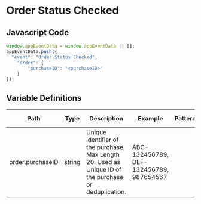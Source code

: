 # Order Status Checked

### 

## Javascript Code
```js
window.appEventData = window.appEventData || [];
appEventData.push({
  "event": "Order Status Checked",
    "order": {
        "purchaseID": "<purchaseID>"
    }
});
```

## Variable Definitions

|Path|Type|Description|Example|Pattern|Min Length|Max Length|Minimum|Maximum|Multiple Of|
| --- | --- | --- | --- | --- | --- | --- | --- | --- | --- |
|order.purchaseID|string|Unique identifier of the purchase. Max Length 20. Used as Unique ID of the purchase or deduplication.|ABC-132456789, DEF-132456789, 987654567|||||||




